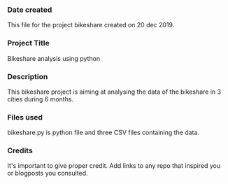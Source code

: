 ### Date created
This file for the project bikeshare created on 20 dec 2019.

### Project Title
Bikeshare analysis using python

### Description
This bikeshare project is aiming at analysing the data of the bikeshare in 3 cities during 6 months.

### Files used
bikeshare.py is python file and three CSV files containing the data. 

### Credits
It's important to give proper credit. Add links to any repo that inspired you or blogposts you consulted.

